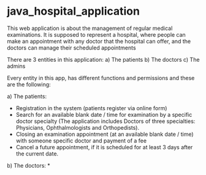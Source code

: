# java_hospital_application
This web application is about the management of regular medical examinations. It is supposed to represent a hospital, where people can make an appointment with any doctor that the hospital can offer, and the doctors can manage their scheduled appointments

There are 3 entities in this application:
  a) The patients
  b) The doctors
  c) The admins
  
Every entity in this app, has different functions and permissions and these are the following:

a) The patients:
  * Registration in the system (patients register via online form)
  * Search for an available blank date / time for examination by a specific doctor specialty (The application includes Doctors of three specialties:                  Physicians, Ophthalmologists and Orthopedists).
  * Closing an examination appointment (at an available blank date / time) with someone specific doctor and payment of a fee
  * Cancel a future appointment, if it is scheduled for at least 3 days after the current date.

b) The doctors:
  * 
